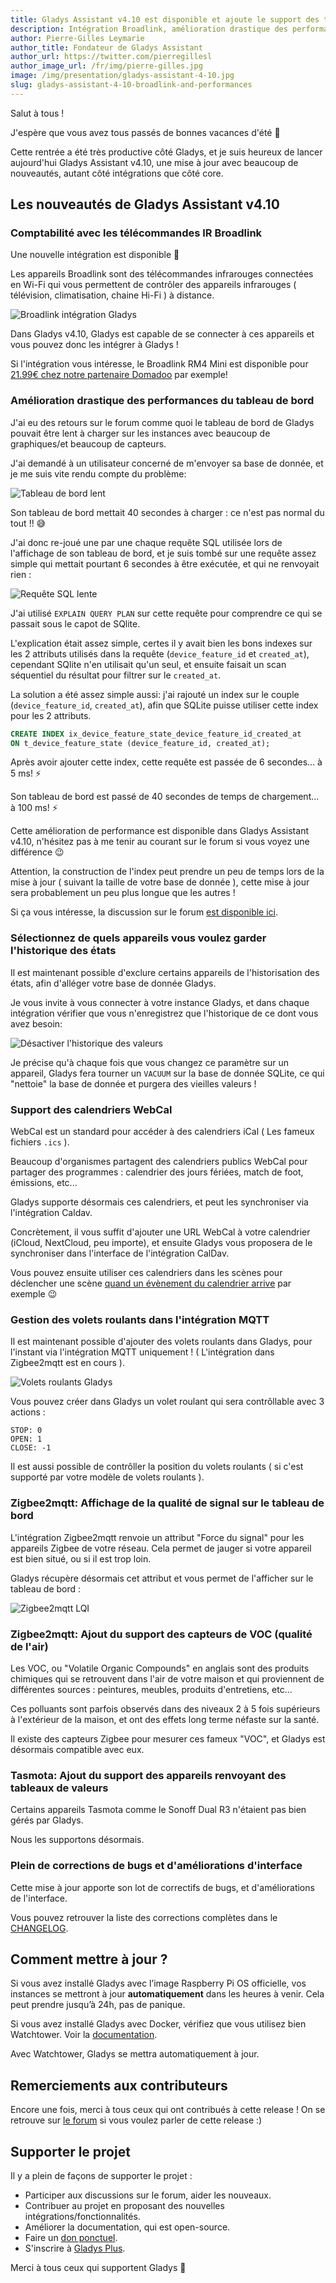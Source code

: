 ```yaml
---
title: Gladys Assistant v4.10 est disponible et ajoute le support des télécommandes IR Broadlink
description: Intégration Broadlink, amélioration drastique des performances et nouvelles compatibilités Zigbee
author: Pierre-Gilles Leymarie
author_title: Fondateur de Gladys Assistant
author_url: https://twitter.com/pierregillesl
author_image_url: /fr/img/pierre-gilles.jpg
image: /img/presentation/gladys-assistant-4-10.jpg
slug: gladys-assistant-4-10-broadlink-and-performances
---
```


Salut à tous !

J'espère que vous avez tous passés de bonnes vacances d'été 🙂

Cette rentrée a été très productive côté Gladys, et je suis heureux de lancer aujourd'hui Gladys Assistant v4.10, une mise à jour avec beaucoup de nouveautés, autant côté intégrations que côté core.

<!--truncate-->

## Les nouveautés de Gladys Assistant v4.10

### Comptabilité avec les télécommandes IR Broadlink

Une nouvelle intégration est disponible 🎉

Les appareils Broadlink sont des télécommandes infrarouges connectées en Wi-Fi qui vous permettent de contrôler des appareils infrarouges ( télévision, climatisation, chaine Hi-Fi ) à distance.

![Broadlink intégration Gladys](../../../static/img/articles/fr/gladys-4-10/broadlink.jpg)

Dans Gladys v4.10, Gladys est capable de se connecter à ces appareils et vous pouvez donc les intégrer à Gladys !

Si l'intégration vous intéresse, le Broadlink RM4 Mini est disponible pour [21.99€ chez notre partenaire Domadoo](https://www.domadoo.fr/fr/controle-infrarouge/5592-broadlink-telecommande-universelle-irwifi-rm4-mini-pour-smartphone.html?domid=17) par exemple!

### Amélioration drastique des performances du tableau de bord

J'ai eu des retours sur le forum comme quoi le tableau de bord de Gladys pouvait être lent à charger sur les instances avec beaucoup de graphiques/et beaucoup de capteurs.

J'ai demandé à un utilisateur concerné de m'envoyer sa base de donnée, et je me suis vite rendu compte du problème:

![Tableau de bord lent](../../../static/img/articles/fr/gladys-4-10/slow-dashboard.jpg)

Son tableau de bord mettait 40 secondes à charger : ce n'est pas normal du tout !! 😅

J'ai donc re-joué une par une chaque requête SQL utilisée lors de l'affichage de son tableau de bord, et je suis tombé sur une requête assez simple qui mettait pourtant 6 secondes à être exécutée, et qui ne renvoyait rien :

![Requête SQL lente](../../../static/img/articles/fr/gladys-4-10/slow-sql-query.jpg)

J'ai utilisé `EXPLAIN QUERY PLAN` sur cette requête pour comprendre ce qui se passait sous le capot de SQlite.

L'explication était assez simple, certes il y avait bien les bons indexes sur les 2 attributs utilisés dans la requête (`device_feature_id` et `created_at`), cependant SQlite n'en utilisait qu'un seul, et ensuite faisait un scan séquentiel du résultat pour filtrer sur le `created_at`.

La solution a été assez simple aussi: j'ai rajouté un index sur le couple (`device_feature_id`, `created_at`), afin que SQLite puisse utiliser cette index pour les 2 attributs.

```sql
CREATE INDEX ix_device_feature_state_device_feature_id_created_at
ON t_device_feature_state (device_feature_id, created_at);
```

Après avoir ajouter cette index, cette requête est passée de 6 secondes... à 5 ms! ⚡

Son tableau de bord est passé de 40 secondes de temps de chargement... à 100 ms! ⚡

Cette amélioration de performance est disponible dans Gladys Assistant v4.10, n'hésitez pas à me tenir au courant sur le forum si vous voyez une différence 😉

Attention, la construction de l'index peut prendre un peu de temps lors de la mise à jour ( suivant la taille de votre base de donnée ), cette mise à jour sera probablement un peu plus longue que les autres !

Si ça vous intéresse, la discussion sur le forum [est disponible ici](https://community.gladysassistant.com/t/probleme-de-performance-sur-dashboard-avec-beaucoup-de-graphiques/7522/6?u=pierre-gilles).

### Sélectionnez de quels appareils vous voulez garder l'historique des états

Il est maintenant possible d'exclure certains appareils de l'historisation des états, afin d'alléger votre base de donnée Gladys.

Je vous invite à vous connecter à votre instance Gladys, et dans chaque intégration vérifier que vous n'enregistrez que l'historique de ce dont vous avez besoin:

![Désactiver l'historique des valeurs](../../../static/img/articles/fr/gladys-4-10/keep-state-history.jpg)

Je précise qu'à chaque fois que vous changez ce paramètre sur un appareil, Gladys fera tourner un `VACUUM` sur la base de donnée SQLite, ce qui "nettoie" la base de donnée et purgera des vieilles valeurs !

### Support des calendriers WebCal

WebCal est un standard pour accéder à des calendriers iCal ( Les fameux fichiers `.ics` ).

Beaucoup d'organismes partagent des calendriers publics WebCal pour partager des programmes : calendrier des jours fériées, match de foot, émissions, etc...

Gladys supporte désormais ces calendriers, et peut les synchroniser via l'intégration Caldav.

Concrètement, il vous suffit d'ajouter une URL WebCal à votre calendrier (iCloud, NextCloud, peu importe), et ensuite Gladys vous proposera de le synchroniser dans l'interface de l'intégration CalDav.

Vous pouvez ensuite utiliser ces calendriers dans les scènes pour déclencher une scène [quand un évènement du calendrier arrive](/fr/docs/scenes/calendar-event-is-coming-trigger/) par exemple 😉

### Gestion des volets roulants dans l'intégration MQTT

Il est maintenant possible d'ajouter des volets roulants dans Gladys, pour l'instant via l'intégration MQTT uniquement ! ( L'intégration dans Zigbee2mqtt est en cours ).

![Volets roulants Gladys](../../../static/img/articles/fr/gladys-4-10/shutters.jpg)

Vous pouvez créer dans Gladys un volet roulant qui sera contrôllable avec 3 actions :

```
STOP: 0
OPEN: 1
CLOSE: -1
```

Il est aussi possible de contrôller la position du volets roulants ( si c'est supporté par votre modèle de volets roulants ).

### Zigbee2mqtt: Affichage de la qualité de signal sur le tableau de bord

L'intégration Zigbee2mqtt renvoie un attribut "Force du signal" pour les appareils Zigbee de votre réseau. Cela permet de jauger si votre appareil est bien situé, ou si il est trop loin.

Gladys récupère désormais cet attribut et vous permet de l'afficher sur le tableau de bord :

![Zigbee2mqtt LQI](../../../static/img/articles/fr/gladys-4-10/z2m-lqi.jpg)

### Zigbee2mqtt: Ajout du support des capteurs de VOC (qualité de l'air)

Les VOC, ou "Volatile Organic Compounds" en anglais sont des produits chimiques qui se retrouvent dans l'air de votre maison et qui proviennent de différentes sources : peintures, meubles, produits d'entretiens, etc...

Ces polluants sont parfois observés dans des niveaux 2 à 5 fois supérieurs à l'extérieur de la maison, et ont des effets long terme néfaste sur la santé.

Il existe des capteurs Zigbee pour mesurer ces fameux "VOC", et Gladys est désormais compatible avec eux.

### Tasmota: Ajout du support des appareils renvoyant des tableaux de valeurs

Certains appareils Tasmota comme le Sonoff Dual R3 n'étaient pas bien gérés par Gladys.

Nous les supportons désormais.

### Plein de corrections de bugs et d'améliorations d'interface

Cette mise à jour apporte son lot de correctifs de bugs, et d'améliorations de l'interface.

Vous pouvez retrouver la liste des corrections complètes dans le [CHANGELOG](https://github.com/GladysAssistant/Gladys/releases/tag/v4.10.0).

## Comment mettre à jour ?

Si vous avez installé Gladys avec l’image Raspberry Pi OS officielle, vos instances se mettront à jour **automatiquement** dans les heures à venir. Cela peut prendre jusqu’à 24h, pas de panique.

Si vous avez installé Gladys avec Docker, vérifiez que vous utilisez bien Watchtower. Voir la [documentation](/fr/docs/installation/docker#mise-à-jour-automatique-avec-watchtower).

Avec Watchtower, Gladys se mettra automatiquement à jour.

## Remerciements aux contributeurs

Encore une fois, merci à tous ceux qui ont contribués à cette release ! On se retrouve sur [le forum](https://community.gladysassistant.com/) si vous voulez parler de cette release :)

## Supporter le projet

Il y a plein de façons de supporter le projet :

- Participer aux discussions sur le forum, aider les nouveaux.
- Contribuer au projet en proposant des nouvelles intégrations/fonctionnalités.
- Améliorer la documentation, qui est open-source.
- Faire un [don ponctuel](https://www.buymeacoffee.com/gladysassistant).
- S'inscrire à [Gladys Plus](/fr/plus).

Merci à tous ceux qui supportent Gladys 🙏

